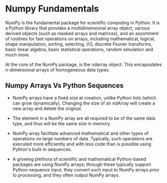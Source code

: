 # Numpy Fundamentals 

NumPy is the fundamental package for scientific computing in Python. It is a Python library that provides a multidimensional array object, various derived objects (such as masked arrays and matrices), and an assortment of routines for fast operations on arrays,
including mathematical, logical, shape manipulation, sorting, selecting, I/O, discrete Fourier transforms, basic linear algebra, basic statistical operations, random simulation and much more.

At the core of the NumPy package, is the ndarray object. This encapsulates n-dimensional arrays of homogeneous data types.

## Numpy Arrays Vs Python Sequences

- NumPy arrays have a fixed size at creation, unlike Python lists (which can grow dynamically). Changing the size of an ndArray will create a new array and delete the original.

- The element in a NumPy array are all required to be of the same data type, and thus will be the same size in memory.

- NumPy array facilitate advanced mathematical and other types of operations on large numbers of data. Typically, such operations are executed more efficiently and with less code than is possible using Python's built-in sequences.

- A growing plethora of scientific and mathematical Python-based packages are using NumPy arrays; through these typically support Python-sequence input, they convert such input to NumPy arrays prior to processing, and they often output NumPy arrays.

